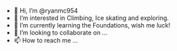 - 👋 Hi, I’m @ryanmc954
- 👀 I’m interested in Climbing, Ice skating and exploring.
- 🌱 I’m currently learning the Foundations, wish me luck!
- 💞️ I’m looking to collaborate on ...
- 📫 How to reach me ...

<!---
ryanmc954/ryanmc954 is a ✨ special ✨ repository because its `README.md` (this file) appears on your GitHub profile.
You can click the Preview link to take a look at your changes.
--->
